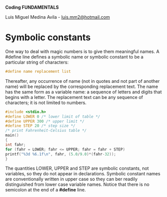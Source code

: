 **Coding FUNDAMENTALS**

Luis Miguel Medina Avila - luis.mm2@hotmail.com

# Symbolic constants

One way to deal with magic numbers is to give them meaningful names. A #define line defines a symbolic name or symbolic constant to be a particular string of characters:

``` C
#define name replacement list
```

Thereafter, any occurrence of name (not in quotes and not part of another name) will be replaced by the corresponding replacement text. The name has the same form as a variable name: a sequence of letters and digits that begins with a letter. The replacement text can be any sequence of characters; it is not limited to numbers.

``` C
#include <stdio.h>
#define LOWER 0 /* lower limit of table */
#define UPPER 300 /* upper limit */
#define STEP 20 /* step size */
/* print Fahrenheit-Celsius table */
main()
{
int fahr;
for (fahr = LOWER; fahr <= UPPER; fahr = fahr + STEP)
printf("%3d %6.1f\n", fahr, (5.0/9.0)*(fahr-32));
}
```
The quantities LOWER, UPPER and STEP are symbolic constants, not variables, so they do not appear in declarations. Symbolic constant names are conventionally written in upper case so they can ber readily distinguished from lower case variable names. Notice that there is no semicolon at the end of a **#define** line.
